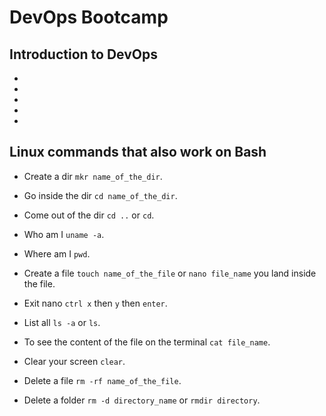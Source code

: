 # DevOps Bootcamp

## Introduction to DevOps

-
-
-
-
-


## Linux commands that also work on Bash

- Create a dir `mkr name_of_the_dir`.
- Go inside the dir `cd name_of_the_dir`.
- Come out of the dir `cd ..` or `cd`.
- Who am I `uname -a`.
- Where am I `pwd`.
- Create a file `touch name_of_the_file` or `nano file_name` you land inside the file.
- Exit nano `ctrl x` then `y` then `enter`.
- List all `ls -a` or `ls`.
- To see the content of the file on the terminal `cat file_name`.
- Clear your screen `clear`.

- Delete a file `rm -rf name_of_the_file`.
- Delete a folder `rm -d directory_name` or `rmdir directory`.
